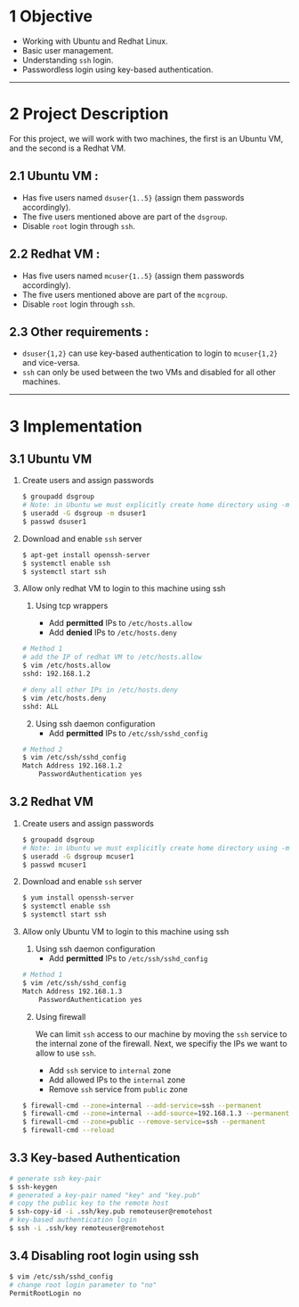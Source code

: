 # 1 Objective

- Working with Ubuntu and Redhat Linux.
- Basic user management.
- Understanding `ssh` login.
- Passwordless login using key-based authentication.

--- 

# 2 Project Description

For this project, we will work with two machines, the first is an Ubuntu VM, and the second is a Redhat VM. 

## 2.1 Ubuntu VM :
- Has five users named `dsuser{1..5}` (assign them passwords accordingly).
- The five users mentioned above are part of the `dsgroup`.
- Disable `root` login through `ssh`.

## 2.2 Redhat VM :
- Has five users named `mcuser{1..5}` (assign them passwords accordingly).
- The five users mentioned above are part of the `mcgroup`.
- Disable `root` login through `ssh`.

## 2.3 Other requirements :

- `dsuser{1,2}` can use key-based authentication to login to `mcuser{1,2}` and vice-versa.
- `ssh` can only be used between the two VMs and disabled for all other machines.

---

# 3 Implementation

## 3.1 Ubuntu VM

1. Create users and assign passwords

    ```bash
    $ groupadd dsgroup 
    # Note: in Ubuntu we must explicitly create home directory using -m
    $ useradd -G dsgroup -m dsuser1
    $ passwd dsuser1
    ```

2. Download and enable `ssh` server

    ```bash
    $ apt-get install openssh-server
    $ systemctl enable ssh
    $ systemctl start ssh
    ```

3. Allow only redhat VM to login to this machine using ssh
    
    1. Using tcp wrappers
    
        - Add **permitted** IPs to `/etc/hosts.allow`
        - Add **denied** IPs to `/etc/hosts.deny`
    

    ```bash
    # Method 1
    # add the IP of redhat VM to /etc/hosts.allow
    $ vim /etc/hosts.allow
    sshd: 192.168.1.2

    # deny all other IPs in /etc/hosts.deny
    $ vim /etc/hosts.deny
    sshd: ALL

    ```

    2. Using ssh daemon configuration
        - Add **permitted** IPs to `/etc/ssh/sshd_config`

    ```bash
    # Method 2
    $ vim /etc/ssh/sshd_config
    Match Address 192.168.1.2
        PasswordAuthentication yes
    ```

## 3.2 Redhat VM

1. Create users and assign passwords

    ```bash
    $ groupadd dsgroup 
    # Note: in Ubuntu we must explicitly create home directory using -m
    $ useradd -G dsgroup mcuser1
    $ passwd mcuser1
    ```

2. Download and enable `ssh` server

    ```bash
    $ yum install openssh-server
    $ systemctl enable ssh
    $ systemctl start ssh
    ```

3. Allow only Ubuntu VM to login to this machine using ssh
    
   1. Using ssh daemon configuration
        - Add **permitted** IPs to `/etc/ssh/sshd_config`

    ```bash
    # Method 1
    $ vim /etc/ssh/sshd_config
    Match Address 192.168.1.3
        PasswordAuthentication yes
    ```

    
    2. Using firewall
    
         We can limit `ssh` access to our machine by moving the `ssh` service to the internal zone of the firewall. Next, we specifiy the IPs we want to allow to use `ssh`.

        - Add `ssh` service to `internal` zone
        - Add allowed IPs to the `internal` zone
        - Remove `ssh` service from `public` zone

    ```bash
    $ firewall-cmd --zone=internal --add-service=ssh --permanent
    $ firewall-cmd --zone=internal --add-source=192.168.1.3 --permanent
    $ firewall-cmd --zone=public --remove-service=ssh --permanent
    $ firewall-cmd --reload
    ```


## 3.3 Key-based Authentication

```bash
# generate ssh key-pair
$ ssh-keygen
# generated a key-pair named "key" and "key.pub"
# copy the public key to the remote host
$ ssh-copy-id -i .ssh/key.pub remoteuser@remotehost
# key-based authentication login
$ ssh -i .ssh/key remoteuser@remotehost
```

## 3.4 Disabling root login using ssh

```bash
$ vim /etc/ssh/sshd_config
# change root login parameter to "no"
PermitRootLogin no
```